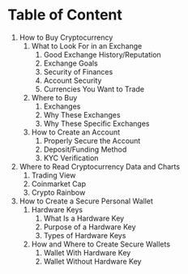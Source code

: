 # Table of Content

1. How to Buy Cryptocurrency
    1. What to Look For in an Exchange
        1. Good Exchange History/Reputation
        1. Exchange Goals
        1. Security of Finances
        1. Account Security
        1. Currencies You Want to Trade
    1. Where to Buy
        1. Exchanges
        1. Why These Exchanges
        1. Why These Specific Exchanges
    1. How to Create an Account
        1. Properly Secure the Account
        1. Deposit/Funding Method
        1. KYC Verification
1. Where to Read Cryptocurrency Data and Charts
    1. Trading View
    1. Coinmarket Cap
    1. Crypto Rainbow
1. How to Create a Secure Personal Wallet
    1. Hardware Keys
        1. What Is a Hardware Key
        1. Purpose of a Hardware Key
        1. Types of Hardware Keys
    1. How and Where to Create Secure Wallets
        1. Wallet With Hardware Key
        1. Wallet Without Hardware Key
    
